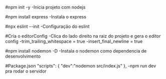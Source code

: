 #npm init -y
 -Inicia projeto com nodejs

#npm install express
  -Instala o express

#npx eslint --init
  -Configuração do eslint

#Cria o editorConfig
  -Clica do lado direito na raiz do projeto e gera o editor config
  -trim_trailing_whitespace = true
  -insert_final_newline = true

#npm install nodemon -D
  -Instala o nodemon como dependencia de desenvolvimento

#Package.json
   "scripts": {
    "dev":"nodemon src/index.js"
  },
  -npm run dev pra rodar o servidor
